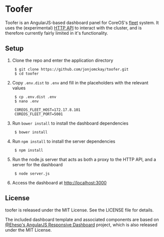 Toofer
======

Toofer is an AngularJS-based dashboard panel for CoreOS's [fleet](https://github.com/coreos/fleet) system. It uses the (experimental) [HTTP API](https://github.com/coreos/fleet/blob/master/Documentation/api-v1-alpha.md) to interact with the cluster, and is therefore currently fairly limited in it's functionality.

## Setup

1. Clone the repo and enter the application directory

        $ git clone https://github.com/jonjomckay/toofer.git
        $ cd toofer

2. Copy `.env.dist` to `.env` and fill in the placeholders with the relevant values

        $ cp .env.dist .env
        $ nano .env

        COREOS_FLEET_HOST=172.17.8.101
	    COREOS_FLEET_PORT=5001

3. Run `bower install` to install the dashboard dependencies

        $ bower install

4. Run `npm install` to install the server dependencies

        $ npm install

5. Run the node.js server that acts as both a proxy to the HTTP API, and a server for the dashboard

        $ node server.js

6. Access the dashboard at [http://localhost:3000](http://localhost:3000)

## License

toofer is released under the MIT License. See the LICENSE file for details.

The included dashboard template and associated components are based on [@Ehesp's AngularJS Responsive Dashboard](https://github.com/Ehesp/Responsive-Dashboard) project, which is also released under the MIT License.